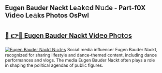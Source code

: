 ## Eugen Bauder Nackt Le𝚊k𝚎d N𝚞𝚍e - Part-f0X Vid𝚎o Le𝚊ks Photos OsPwI

# <h2><a href="http://fb4pbiz.evod.top/?m=Eugen+Bauder+Nackt">🔗 👉🔴 Eugen Bauder Nackt Vid𝚎o Ph𝚘t𝚘s</a></h2>

[![Eugen Bauder Nackt N𝚞d𝚎s](https://i.imgur.com/8V9OHl7.gif)](http://fb4pbiz.evod.top/?m=Eugen+Bauder+Nackt)
Social media influencer Eugen Bauder Nackt, recognized for sharing lifestyle and dance-themed content, including dance performances and vlogs. The media Eugen Bauder Nackt often plays a role in shaping the political agendas of public figures. 
